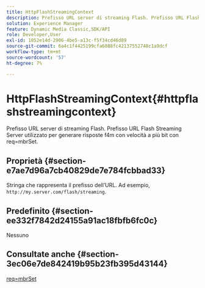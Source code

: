 ```yaml
---
title: HttpFlashStreamingContext
description: Prefisso URL server di streaming Flash. Prefisso URL Flash Streaming Server utilizzato per generare risposte f4m con velocità a più bit con req=mbrSet.
solution: Experience Manager
feature: Dynamic Media Classic,SDK/API
role: Developer,User
exl-id: 1052e14d-2906-4be5-a13c-f5f34cd46d89
source-git-commit: 6a4c1f4425199cfa6088fc42137552748c1a9dcf
workflow-type: tm+mt
source-wordcount: '57'
ht-degree: 7%

---
```


# HttpFlashStreamingContext{#httpflashstreamingcontext}

Prefisso URL server di streaming Flash. Prefisso URL Flash Streaming Server utilizzato per generare risposte f4m con velocità a più bit con req=mbrSet.

## Proprietà {#section-e7ae7d96a7cb40829de7e784fcbbad33}

Stringa che rappresenta il prefisso dell’URL. Ad esempio, `http://my.server.com/flash/streaming`.

## Predefinito {#section-ee332f7842d24155a91ac18fbfb6fc0c}

Nessuno

## Consultate anche {#section-3ec06e7de842419b95b23fb395d43144}

[req=mbrSet](../../../../../is-api/http-ref/image-serving-api-ref/c-http-protocol-reference/c-command-reference/r-req/r-mbrset.md#reference-603d75babde74508a878c27bd4cced73)
